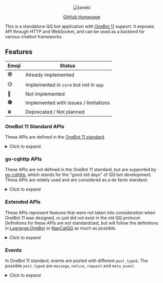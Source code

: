 <div align="center">

![tanebi](https://socialify.git.ci/tanebijs/tanebi/image?description=1&font=Bitter&forks=1&issues=1&language=1&name=1&owner=1&pulls=1&stargazers=1&theme=Light)

[GitHub Homepage](https://github.com/tanebijs/tanebi)

</div>

This is a standalone QQ bot application with [OneBot 11](https://github.com/botuniverse/onebot-11) support. It exposes API through HTTP and WebSocket, and can be used as a backend for various chatbot frameworks.

## Features

| Emoji | Status                                 |
| ----- | -------------------------------------- |
| 🟢    | Already implemented                    |
| 🟡    | Implemented in `core` but not in `app` |
| 🔴    | Not implemented                        |
| 🟠    | Implemented with issues / limitations  |
| ❌    | Deprecated / Not planned               |

### OneBot 11 Standard APIs

These APIs are defined in the [OneBot 11 standard](https://github.com/botuniverse/onebot-11/blob/master/api/public.md).

<details>
<summary> Click to expand </summary>

| API                       | Status |
| ------------------------- | ------ |
| `send_private_msg`        | 🟢     |
| `send_group_msg`          | 🟢     |
| `send_msg`                | 🟢     |
| `delete_msg`              | 🟡     |
| `get_msg`                 | 🟡     |
| `get_forward_msg`         | 🟡     |
| `send_like`               | 🔴     |
| `set_group_kick`          | 🟡     |
| `set_group_ban`           | 🟡     |
| `set_group_anonymous_ban` | ❌     |
| `set_group_whole_ban`     | 🟠     |
| `set_group_admin`         | 🟡     |
| `set_group_anonymous`     | ❌     |
| `set_group_card`          | 🟡     |
| `set_group_name`          | 🔴     |
| `set_group_leave`         | 🟡     |
| `set_group_special_title` | 🟡     |
| `set_friend_add_request`  | 🟡     |
| `set_group_add_request`   | 🟡     |
| `get_login_info`          | 🔴     |
| `get_stranger_info`       | 🔴     |
| `get_friend_list`         | 🟡     |
| `get_group_info`          | 🟡     |
| `get_group_list`          | 🟡     |
| `get_group_member_info`   | 🟡     |
| `get_group_member_list`   | 🟡     |
| `get_group_honor_info`    | 🔴     |
| `get_cookies`             | 🔴     |
| `get_csrf_token`          | 🔴     |
| `get_credentials`         | 🔴     |
| `get_record`              | 🟡     |
| `get_image`               | 🟡     |
| `can_send_image`          | 🟡     |
| `can_send_record`         | 🟡     |
| `get_status`              | 🔴     |
| `get_version_info`        | 🔴     |
| `set_restart`             | ❌     |
| `clean_cache`             | 🔴     |
| `.handle_quick_operation` | 🟡     |

</details>

### go-cqhttp APIs

These APIs are not defined in the OneBot 11 standard, but are supported by [go-cqhttp](https://docs.go-cqhttp.org/), which stands for the "good old days" of QQ bot development. These APIs are widely used and are considered as a de facto standard.

<details>
<summary> Click to expand </summary>

| API                          | Status |
| ---------------------------- | ------ |
| `set_qq_profile`             | 🔴     |
| `get_online_clients`         | 🔴     |
| `delete_friend`              | 🔴     |
| `mark_msg_as_read`           | 🔴     |
| `send_group_forward_msg`     | 🟡     |
| `send_private_forward_msg`   | 🟡     |
| `get_group_msg_history`      | 🔴     |
| `ocr_image`                  | 🔴     |
| `get_group_system_msg`       | 🔴     |
| `get_essence_msg_list`       | 🔴     |
| `get_group_at_all_remain`    | 🔴     |
| `set_group_portrait`         | 🔴     |
| `set_essence_msg`            | 🔴     |
| `delete_essence_msg`         | 🔴     |
| `send_group_notice`          | 🔴     |
| `get_group_notice`           | 🔴     |
| `upload_group_file`          | 🔴     |
| `delete_group_file`          | 🔴     |
| `create_group_file_folder`   | 🔴     |
| `delete_group_folder`        | 🔴     |
| `get_group_file_system_info` | 🔴     |
| `get_group_root_files`       | 🔴     |
| `get_group_files_by_folder`  | 🔴     |
| `get_group_file_url`         | 🔴     |
| `upload_private_file`        | 🔴     |
| `download_file`              | 🔴     |
| `check_url_safely` [sic]     | 🔴     |

</details>

### Extended APIs

These APIs represent features that were not taken into consideration when OneBot 11 was designed, or just did not exist in the old QQ protocol. Definitions for these APIs are not standardized, but will follow the definitions in [Lagrange.OneBot](https://lagrange-onebot.apifox.cn/) or [NapCatQQ](https://napcat.apifox.cn/) as much as possible.

<details>
<summary> Click to expand </summary>

| API                        | Status |
| -------------------------- | ------ |
| `set_msg_emoji_like`       | 🟡     |
| `send_forward_msg`         | 🟡     |
| `mark_private_msg_as_read` | 🔴     |
| `mark_group_msg_as_read`   | 🔴     |
| `get_friend_msg_history`   | 🔴     |
| `send_poke`                | 🟢     |
| `friend_poke`              | 🟢     |
| `group_poke`               | 🟢     |
| `get_ai_record`            | 🔴     |
| `get_ai_characters`        | 🔴     |
| `send_group_ai_record`     | 🔴     |
| `get_clientkey`            | 🔴     |
| `translate_en2zh`          | 🔴     |

</details>

### Events

In OneBot 11 standard, events are posted with different `post_type`s. The possible `post_type`s are `message`, `notice`, `request` and `meta_event`.

<details>
<summary> Click to expand </summary>

| Message Type | Status |
| ------------ | ------ |
| `private`    | 🟡     |
| `group`      | 🟡     |

| Notice Type              | Status |
| ------------------------ | ------ |
| `group_upload`           | 🔴     |
| `group_admin`            | 🟡     |
| `group_decrease`         | 🟡     |
| `group_increase`         | 🟡     |
| `group_ban`              | 🟡     |
| `friend_add`             | 🔴     |
| `group_recall`           | 🟡     |
| `friend_recall`          | 🟡     |
| `notify` -> `poke`       | 🟡     |
| `notify` -> `lucky_king` | 🔴     |
| `notify` -> `honor`      | 🔴     |

| Request Type        | Status |
| ------------------- | ------ |
| `friend`            | 🟡     |
| `group` -> `add`    | 🟡     |
| `group` -> `invite` | 🟡     |

| Meta Event Type | Status |
| --------------- | ------ |
| `lifecycle`     | 🔴     |
| `heartbeat`     | 🔴     |

</details>
